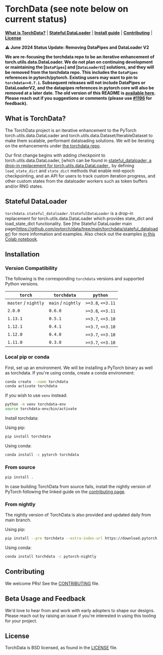 # TorchData (see note below on current status)

[**What is TorchData?**](#what-is-torchdata) | [**Stateful DataLoader**](#stateful-dataloader) |
[**Install guide**](#installation) | [**Contributing**](#contributing) | [**License**](#license)

**:warning: June 2024 Status Update: Removing DataPipes and DataLoader V2**

**We are re-focusing the torchdata repo to be an iterative enhancement of torch.utils.data.DataLoader. We do not plan on
continuing development or maintaining the [`DataPipes`] and [`DataLoaderV2`] solutions, and they will be removed from
the torchdata repo. This includes the `DataPipes` references in pytorch/pytorch. Existing users may want to pin to
`torchdata==0.7.1`. Subsequent releases will not include DataPipes or DataLoaderV2, and the datapipes references in
pytorch core will also be removed at a later date. The old version of this README is
[available here](https://github.com/pytorch/data/blob/v0.7.1/README.md). Please reach out if you suggestions or comments
(please use [#1196](https://github.com/pytorch/data/issues/1196) for feedback).**

##

## What is TorchData?

The TorchData project is an iterative enhancement to the PyTorch torch.utils.data.DataLoader and
torch.utils.data.Dataset/IterableDataset to make them scalable, performant dataloading solutions. We will be iterating
on the enhancements under [the torchdata repo](https://github.com/pytorch/data/tree/main/torchdata/).

Our first change begins with adding checkpoint to torch.utils.data.DataLoader, [which can be found in
[stateful_dataloader, a drop-in replacement for torch.utils.data.DataLoader,](https://github.com/pytorch/data/tree/main/torchdata/stateful_dataloader),
by defining `load_state_dict` and `state_dict` methods that enable mid-epoch checkpointing, and an API for users to
track custom iteration progress, and other custom states from the dataloader workers such as token buffers and/or RNG
states.

## Stateful DataLoader

`torchdata.stateful_dataloader.StatefulDataLoader` is a drop-in replacement for torch.utils.data.DataLoader which
provides state_dict and load_state_dict functionality. See [the Stateful DataLoader main
page(https://github.com/pytorch/data/tree/main/torchdata/stateful_dataloader) for more information and examples. Also
check out the examples
[in this Colab notebook](https://colab.research.google.com/drive/1tonoovEd7Tsi8EW8ZHXf0v3yHJGwZP8M?usp=sharing).

## Installation

### Version Compatibility

The following is the corresponding `torchdata` versions and supported Python versions.

| `torch`              | `torchdata`        | `python`          |
| -------------------- | ------------------ | ----------------- |
| `master` / `nightly` | `main` / `nightly` | `>=3.8`, `<=3.11` |
| `2.0.0`              | `0.6.0`            | `>=3.8`, `<=3.11` |
| `1.13.1`             | `0.5.1`            | `>=3.7`, `<=3.10` |
| `1.12.1`             | `0.4.1`            | `>=3.7`, `<=3.10` |
| `1.12.0`             | `0.4.0`            | `>=3.7`, `<=3.10` |
| `1.11.0`             | `0.3.0`            | `>=3.7`, `<=3.10` |

### Local pip or conda

First, set up an environment. We will be installing a PyTorch binary as well as torchdata. If you're using conda, create
a conda environment:

```bash
conda create --name torchdata
conda activate torchdata
```

If you wish to use `venv` instead:

```bash
python -m venv torchdata-env
source torchdata-env/bin/activate
```

Install torchdata:

Using pip:

```bash
pip install torchdata
```

Using conda:

```bash
conda install -c pytorch torchdata
```

### From source

```bash
pip install .
```

In case building TorchData from source fails, install the nightly version of PyTorch following the linked guide on the
[contributing page](https://github.com/pytorch/data/blob/main/CONTRIBUTING.md#install-pytorch-nightly).

### From nightly

The nightly version of TorchData is also provided and updated daily from main branch.

Using pip:

```bash
pip install --pre torchdata --extra-index-url https://download.pytorch.org/whl/nightly/cpu
```

Using conda:

```bash
conda install torchdata -c pytorch-nightly
```

## Contributing

We welcome PRs! See the [CONTRIBUTING](CONTRIBUTING.md) file.

## Beta Usage and Feedback

We'd love to hear from and work with early adopters to shape our designs. Please reach out by raising an issue if you're
interested in using this tooling for your project.

## License

TorchData is BSD licensed, as found in the [LICENSE](LICENSE) file.
